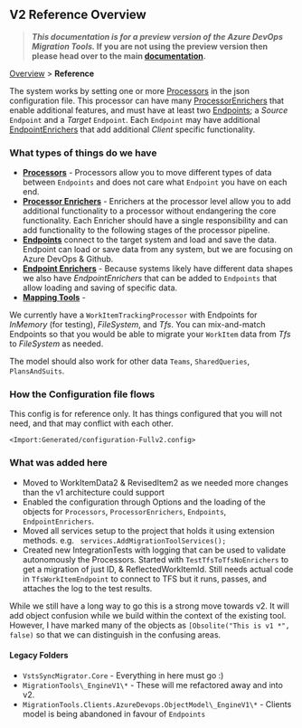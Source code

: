 ## V2 Reference Overview

>**_This documentation is for a preview version of the Azure DevOps Migration Tools._ If you are not using the preview version then please head over to the main [documentation](https://nkdagility.github.io/azure-devops-migration-tools).**


[Overview](.././index.md) > **Reference**

The system works by setting one or more [Processors](../v2/Processors/index.md) in the json 
configuration file. This processor can have many [ProcessorEnrichers](../v2/ProcessorEnrichers/index.md) that 
enable additional features, and must have at least two [Endpoints](../v2/Endpoints/index.md); 
a *Source* `Endpoint` and a *Target* `Endpoint`. Each `Endpoint` 
may have additional [EndpointEnrichers](../v2/EndpointEnrichers/index.md) that add 
additional *Client* specific functionality.

### What types of things do we have

- **[Processors](../v2/Processors/index.md)** - Processors allow you to move different types of data between `Endpoints` and does not care what `Endpoint` you have on each end.
- **[Processor Enrichers](../v2/ProcessorEnrichers/index.md)** - Enrichers at the processor level allow you to add additional functionality to a processor without endangering the core functionality. Each Enricher should have a single responsibility and can add functionality to the following stages of the processor pipeline.
- **[Endpoints](../v2/Endpoints/index.md)** connect to the target system and load and save the data. Endpoint can load or save data from any system, but we are focusing on Azure DevOps & Github.
- **[Endpoint Enrichers](../v2/EndpointEnrichers/index.md)** - Because systems likely have different data shapes we also have *EndpointEnrichers* that can be added to `Endpoints` that allow loading and saving of specific data.
- **[Mapping Tools](../v2/MappingTools/index.md)** - 

We currently have a `WorkItemTrackingProcessor` with Endpoints for *InMemory* (for testing), *FileSystem*, and *Tfs*. You can mix-and-match Endpoints so that you would be able to migrate your `WorkItem` data from *Tfs* to *FileSystem* as needed.

The model should also work for other data `Teams`, `SharedQueries`, `PlansAndSuits`.

### How the Configuration file flows

This config is for reference only. It has things configured that you will not need, and that may conflict with each other.

```
<Import:Generated/configuration-Fullv2.config>
```

### What was added here

- Moved to WorkItemData2 & RevisedItem2 as we needed more changes than the v1 architecture could support
- Enabled the configuration through Options and the loading of the objects for `Processors`, `ProcessorEnrichers`, `Endpoints`, `EndpointEnrichers`. 
- Moved all services setup to the project that holds it using extension methods. e.g. ` services.AddMigrationToolServices();`
- Created new IntegrationTests with logging that can be used to validate autonomously the Processors. Started with `TestTfsToTfsNoEnrichers` to get a migration of just ID, & ReflectedWorkItemId. Still needs actual code in `TfsWorkItemEndpoint` to connect to TFS but it runs, passes, and attaches the log to the test results.

While we still have a long way to go this is a strong move towards v2. It will add object confusion while we build within the context of the existing tool. However, I have marked many of the objects as `[Obsolite("This is v1 *", false)` so that we can distinguish in the confusing areas.

#### Legacy Folders

- `VstsSyncMigrator.Core` - Everything in here must go :)
- `MigrationTools\_EngineV1\*` - These will me refactored away and into v2.
- `MigrationTools.Clients.AzureDevops.ObjectModel\_EngineV1\*` - Clients model is being abandoned in favour of `Endpoints`
